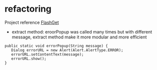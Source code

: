 # refactoring

Project reference [FlashGet](https://github.com/OOP2020/FlashGet/blob/master/src/DownloadTask.java)

 - extract method: eroorPopup was called many times but with different message, extract method make it more modular and more efficient
 ```
public static void errorPopup(String message) {
    Dialog errorURL = new Alert(Alert.AlertType.ERROR);
    errorURL.setContentText(message);
    errorURL.show();
}
 ```
